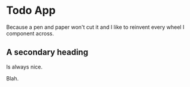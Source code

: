 # Todo App 

Because a pen and paper won't cut it and I like to reinvent every wheel I component
across.  

## A secondary heading

Is always nice.

Blah.
